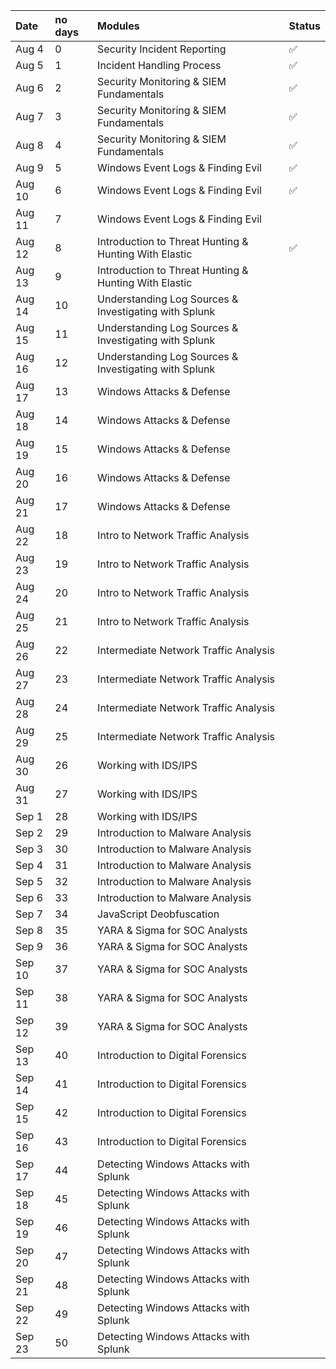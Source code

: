 

| Date   | no days | Modules                                               | Status |
| :----- | :------ | :---------------------------------------------------- | ------ |
| Aug 4  | 0       | Security Incident Reporting                           | ✅      |
| Aug 5  | 1       | Incident Handling Process                             | ✅      |
| Aug 6  | 2       | Security Monitoring & SIEM Fundamentals               | ✅      |
| Aug 7  | 3       | Security Monitoring & SIEM Fundamentals               | ✅      |
| Aug 8  | 4       | Security Monitoring & SIEM Fundamentals               | ✅      |
| Aug 9  | 5       | Windows Event Logs & Finding Evil                     | ✅      |
| Aug 10 | 6       | Windows Event Logs & Finding Evil                     | ✅      |
| Aug 11 | 7       | Windows Event Logs & Finding Evil                     |        |
| Aug 12 | 8       | Introduction to Threat Hunting & Hunting With Elastic | ✅      |
| Aug 13 | 9       | Introduction to Threat Hunting & Hunting With Elastic |        |
| Aug 14 | 10      | Understanding Log Sources & Investigating with Splunk |        |
| Aug 15 | 11      | Understanding Log Sources & Investigating with Splunk |        |
| Aug 16 | 12      | Understanding Log Sources & Investigating with Splunk |        |
| Aug 17 | 13      | Windows Attacks & Defense                             |        |
| Aug 18 | 14      | Windows Attacks & Defense                             |        |
| Aug 19 | 15      | Windows Attacks & Defense                             |        |
| Aug 20 | 16      | Windows Attacks & Defense                             |        |
| Aug 21 | 17      | Windows Attacks & Defense                             |        |
| Aug 22 | 18      | Intro to Network Traffic Analysis                     |        |
| Aug 23 | 19      | Intro to Network Traffic Analysis                     |        |
| Aug 24 | 20      | Intro to Network Traffic Analysis                     |        |
| Aug 25 | 21      | Intro to Network Traffic Analysis                     |        |
| Aug 26 | 22      | Intermediate Network Traffic Analysis                 |        |
| Aug 27 | 23      | Intermediate Network Traffic Analysis                 |        |
| Aug 28 | 24      | Intermediate Network Traffic Analysis                 |        |
| Aug 29 | 25      | Intermediate Network Traffic Analysis                 |        |
| Aug 30 | 26      | Working with IDS/IPS                                  |        |
| Aug 31 | 27      | Working with IDS/IPS                                  |        |
| Sep 1  | 28      | Working with IDS/IPS                                  |        |
| Sep 2  | 29      | Introduction to Malware Analysis                      |        |
| Sep 3  | 30      | Introduction to Malware Analysis                      |        |
| Sep 4  | 31      | Introduction to Malware Analysis                      |        |
| Sep 5  | 32      | Introduction to Malware Analysis                      |        |
| Sep 6  | 33      | Introduction to Malware Analysis                      |        |
| Sep 7  | 34      | JavaScript Deobfuscation                              |        |
| Sep 8  | 35      | YARA & Sigma for SOC Analysts                         |        |
| Sep 9  | 36      | YARA & Sigma for SOC Analysts                         |        |
| Sep 10 | 37      | YARA & Sigma for SOC Analysts                         |        |
| Sep 11 | 38      | YARA & Sigma for SOC Analysts                         |        |
| Sep 12 | 39      | YARA & Sigma for SOC Analysts                         |        |
| Sep 13 | 40      | Introduction to Digital Forensics                     |        |
| Sep 14 | 41      | Introduction to Digital Forensics                     |        |
| Sep 15 | 42      | Introduction to Digital Forensics                     |        |
| Sep 16 | 43      | Introduction to Digital Forensics                     |        |
| Sep 17 | 44      | Detecting Windows Attacks with Splunk                 |        |
| Sep 18 | 45      | Detecting Windows Attacks with Splunk                 |        |
| Sep 19 | 46      | Detecting Windows Attacks with Splunk                 |        |
| Sep 20 | 47      | Detecting Windows Attacks with Splunk                 |        |
| Sep 21 | 48      | Detecting Windows Attacks with Splunk                 |        |
| Sep 22 | 49      | Detecting Windows Attacks with Splunk                 |        |
| Sep 23 | 50      | Detecting Windows Attacks with Splunk                 |        |

